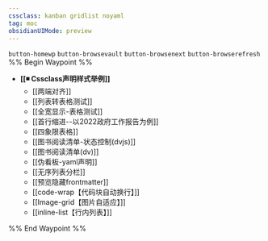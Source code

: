 ```yaml
---
cssclass: kanban gridlist noyaml
tag: moc
obsidianUIMode: preview
---
```

`button-homewp`  `button-browsevault`  `button-browsenext` `button-browserefresh`
%% Begin Waypoint %%
- **[[◾ Cssclass声明样式举例]]**
	- [[两端对齐]]
	- [[列表转表格测试]]
	- [[全宽显示-表格测试]]
	- [[首行缩进--以2022政府工作报告为例]]
	- [[四象限表格]]
	- [[图书阅读清单-状态控制(dvjs)]]
	- [[图书阅读清单(dv)]]
	- [[伪看板-yaml声明]]
	- [[无序列表分栏]]
	- [[预览隐藏frontmatter]]
	- [[code-wrap【代码块自动换行】]]
	- [[Image-grid【图片自适应】]]
	- [[inline-list【行内列表】]]

%% End Waypoint %%
